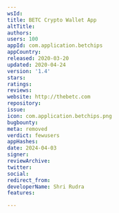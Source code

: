 ```yaml
---
wsId: 
title: BETC Crypto Wallet App
altTitle: 
authors: 
users: 100
appId: com.application.betchips
appCountry: 
released: 2020-03-20
updated: 2020-04-24
version: '1.4'
stars: 
ratings: 
reviews: 
website: http://thebetc.com
repository: 
issue: 
icon: com.application.betchips.png
bugbounty: 
meta: removed
verdict: fewusers
appHashes: 
date: 2024-04-03
signer: 
reviewArchive: 
twitter: 
social: 
redirect_from: 
developerName: Shri Rudra
features: 

---
```


